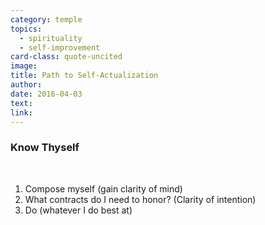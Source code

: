 ```yaml
---
category: temple
topics:
  - spirituality
  - self-improvement
card-class: quote-uncited
image:
title: Path to Self-Actualization
author:
date: 2016-04-03
text:
link:
---
```

### Know Thyself
<br>

1. Compose myself (gain clarity of mind)
2. What contracts do I need to honor? (Clarity of intention)
3. Do (whatever I do best at)
